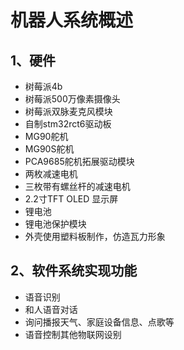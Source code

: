 # 机器人系统概述

## 1、硬件

- 树莓派4b
- 树莓派500万像素摄像头
- 树莓派双脉麦克风模块
- 自制stm32rct6驱动板
- MG90舵机
- MG90S舵机
- PCA9685舵机拓展驱动模块
- 两枚减速电机
- 三枚带有螺丝杆的减速电机
- 2.2寸TFT OLED 显示屏
- 锂电池
- 锂电池保护模块
- 外壳使用塑料板制作，仿造瓦力形象



## 2、软件系统实现功能

- 语音识别
- 和人语音对话
- 询问播报天气、家庭设备信息、点歌等
- 语音控制其他物联网设别

